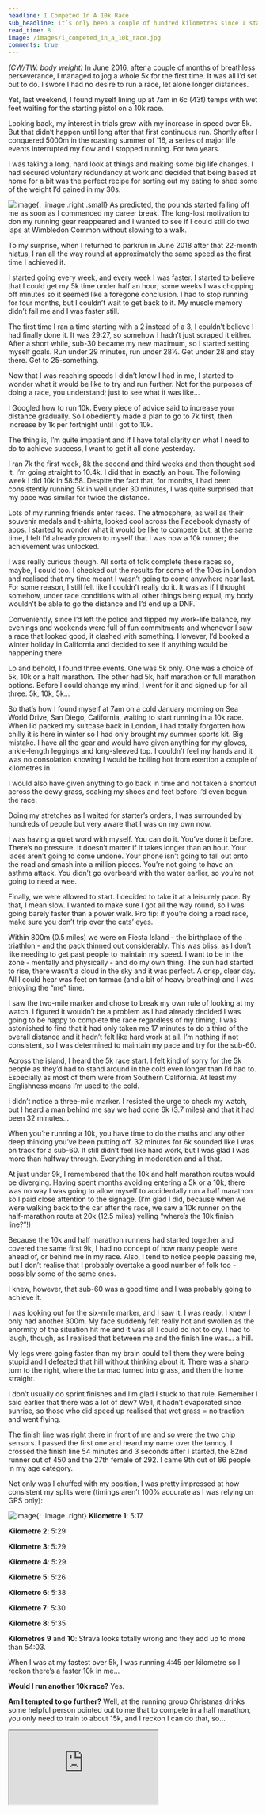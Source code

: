 ```yaml
---
headline: I Competed In A 10k Race
sub_headline: It’s only been a couple of hundred kilometres since I started being able to run 5k without stopping
read_time: 8
image: /images/i_competed_in_a_10k_race.jpg
comments: true
---
```


*(CW/TW: body weight)* In June 2016, after a couple of months of breathless perseverance, I managed to jog a whole 5k for the first time.  It was all I’d set out to do.  I swore I had no desire to run a race, let alone longer distances.

Yet, last weekend, I found myself lining up at 7am in 6c (43f) temps with wet feet waiting for the starting pistol on a 10k race.

Looking back, my interest in trials grew with my increase in speed over 5k.  But that didn’t happen until long after that first continuous run.  Shortly after I conquered 5000m in the roasting summer of ‘16, a series of major life events interrupted my flow and I stopped running.  For two years.

I was taking a long, hard look at things and making some big life changes.  I had secured voluntary redundancy at work and decided that being based at home for a bit was the perfect recipe for sorting out my eating to shed some of the weight I’d gained in my 30s.

![image](/images/i_competed_in_a_10k_race_then_and_now.jpg){: .image .right .small}
As predicted, the pounds started falling off me as soon as I commenced my career break.  The long-lost motivation to don my running gear reappeared and I wanted to see if I could still do two laps at Wimbledon Common without slowing to a walk.

To my surprise, when I returned to parkrun in June 2018 after that 22-month hiatus, I ran all the way round at approximately the same speed as the first time I achieved it.

I started going every week, and every week I was faster.  I started to believe that I could get my 5k time under half an hour; some weeks I was chopping off minutes so it seemed like a foregone conclusion.  I had to stop running for four months, but I couldn’t wait to get back to it.  My muscle memory didn’t fail me and I was faster still.

The first time I ran a time starting with a 2 instead of a 3, I couldn’t believe I had finally done it.  It was 29:27, so somehow I hadn’t just scraped it either.  After a short while, sub-30 became my new maximum, so I started setting myself goals.  Run under 29 minutes, run under 28½.  Get under 28 and stay there.  Get to 25-something.

Now that I was reaching speeds I didn’t know I had in me, I started to wonder what it would be like to try and run further.  Not for the purposes of doing a race, you understand; just to see what it was like...

I Googled how to run 10k.  Every piece of advice said to increase your distance gradually.  So I obediently made a plan to go to 7k first, then increase by 1k per fortnight until I got to 10k.

The thing is, I’m quite impatient and if I have total clarity on what I need to do to achieve success, I want to get it all done yesterday.

I ran 7k the first week, 8k the second and third weeks and then thought sod it, I’m going straight to 10.4k.  I did that in exactly an hour.  The following week I did 10k in 58:58.  Despite the fact that, for months, I had been consistently running 5k in well under 30 minutes, I was quite surprised that my pace was similar for twice the distance.

Lots of my running friends enter races.  The atmosphere, as well as their souvenir medals and t-shirts, looked cool across the Facebook dynasty of apps.  I started to wonder what it would be like to compete but, at the same time, I felt I’d already proven to myself that I was now a 10k runner; the achievement was unlocked.

I was really curious though.  All sorts of folk complete these races so, maybe, I could too.  I checked out the results for some of the 10ks in London and realised that my time meant I wasn’t going to come anywhere near last.  For some reason, I still felt like I couldn’t really do it.  It was as if I thought somehow, under race conditions with all other things being equal, my body wouldn’t be able to go the distance and I’d end up a DNF.

Conveniently, since I’d left the police and flipped my work-life balance, my evenings and weekends were full of fun commitments and whenever I saw a race that looked good, it clashed with something.  However, I’d booked a winter holiday in California and decided to see if anything would be happening there.

Lo and behold, I found three events.  One was 5k only.  One was a choice of 5k, 10k or a half marathon.  The other had 5k, half marathon or full marathon options.  Before I could change my mind, I went for it and signed up for all three.  5k, 10k, 5k...

So that’s how I found myself at 7am on a cold January morning on Sea World Drive, San Diego, California, waiting to start running in a 10k race.  When I’d packed my suitcase back in London, I had totally forgotten how chilly it is here in winter so I had only brought my summer sports kit.  Big mistake.  I have all the gear and would have given anything for my gloves, ankle-length leggings and long-sleeved top.  I couldn’t feel my hands and it was no consolation knowing I would be boiling hot from exertion a couple of kilometres in.

I would also have given anything to go back in time and not taken a shortcut across the dewy grass, soaking my shoes and feet before I’d even begun the race.

Doing my stretches as I waited for starter’s orders, I was surrounded by hundreds of people but very aware that I was on my own now.

I was having a quiet word with myself.  You can do it.  You’ve done it before.  There’s no pressure.  It doesn’t matter if it takes longer than an hour.  Your laces aren’t going to come undone.  Your phone isn’t going to fall out onto the road and smash into a million pieces.  You’re not going to have an asthma attack.  You didn’t go overboard with the water earlier, so you’re not going to need a wee.

Finally, we were allowed to start.  I decided to take it at a leisurely pace.  By that, I mean slow.  I wanted to make sure I got all the way round, so I was going barely faster than a power walk.  Pro tip: if you’re doing a road race, make sure you don’t trip over the cats’ eyes.

Within 800m (0.5 miles) we were on Fiesta Island - the birthplace of the triathlon - and the pack thinned out considerably.  This was bliss, as I don’t like needing to get past people to maintain my speed.  I want to be in the zone - mentally and physically - and do my own thing.  The sun had started to rise, there wasn’t a cloud in the sky and it was perfect.  A crisp, clear day.  All I could hear was feet on tarmac (and a bit of heavy breathing) and I was enjoying the “me” time.

I saw the two-mile marker and chose to break my own rule of looking at my watch.  I figured it wouldn’t be a problem as I had already decided I was going to be happy to complete the race regardless of my timing.  I was astonished to find that it had only taken me 17 minutes to do a third of the overall distance and it hadn’t felt like hard work at all.  I’m nothing if not consistent, so I was determined to maintain my pace and try for the sub-60.

Across the island, I heard the 5k race start.  I felt kind of sorry for the 5k people as they’d had to stand around in the cold even longer than I’d had to.  Especially as most of them were from Southern California.  At least my Englishness means I’m used to the cold.

I didn’t notice a three-mile marker.  I resisted the urge to check my watch, but I heard a man behind me say we had done 6k (3.7 miles) and that it had been 32 minutes...

When you’re running a 10k, you have time to do the maths and any other deep thinking you’ve been putting off.  32 minutes for 6k sounded like I was on track for a sub-60.  It still didn’t feel like hard work, but I was glad I was more than halfway through.  Everything in moderation and all that.

At just under 9k, I remembered that the 10k and half marathon routes would be diverging.  Having spent months avoiding entering a 5k or a 10k, there was no way I was going to allow myself to accidentally run a half marathon so I paid close attention to the signage.  (I’m glad I did, because when we were walking back to the car after the race, we saw a 10k runner on the half-marathon route at 20k (12.5 miles) yelling “where’s the 10k finish line?”!)

Because the 10k and half marathon runners had started together and covered the same first 9k, I had no concept of how many people were ahead of, or behind me in my race.  Also, I tend to notice people passing me, but I don’t realise that I probably overtake a good number of folk too - possibly some of the same ones.

I knew, however, that sub-60 was a good time and I was probably going to achieve it.

I was looking out for the six-mile marker, and I saw it.  I was ready.  I knew I only had another 300m.  My face suddenly felt really hot and swollen as the enormity of the situation hit me and it was all I could do not to cry.  I had to laugh, though, as I realised that between me and the finish line was... a hill.

My legs were going faster than my brain could tell them they were being stupid and I defeated that hill without thinking about it.  There was a sharp turn to the right, where the tarmac turned into grass, and then the home straight.

I don’t usually do sprint finishes and I’m glad I stuck to that rule.  Remember I said earlier that there was a lot of dew?  Well, it hadn’t evaporated since sunrise, so those who did speed up realised that wet grass = no traction and went flying.

The finish line was right there in front of me and so were the two chip sensors.  I passed the first one and heard my name over the tannoy.  I crossed the finish line 54 minutes and 3 seconds after I started, the 82nd runner out of 450 and the 27th female of 292.  I came 9th out of 86 people in my age category.

Not only was I chuffed with my position, I was pretty impressed at how consistent my splits were (timings aren’t 100% accurate as I was relying on GPS only):

![image](/images/i_competed_in_a_10k_race_timings.jpg){: .image .right}
**Kilometre 1**: 5:17

**Kilometre 2**: 5:29

**Kilometre 3**: 5:29

**Kilometre 4**: 5:29

**Kilometre 5**: 5:26

**Kilometre 6**: 5:38

**Kilometre 7**: 5:30

**Kilometre 8**: 5:35

**Kilometres 9** and **10**: Strava looks totally wrong and they add up to more than 54:03.

When I was at my fastest over 5k, I was running 4:45 per kilometre so I reckon there’s a faster 10k in me...

**Would I run another 10k race?**  Yes.

**Am I tempted to go further?**  Well, at the running group Christmas drinks some helpful person pointed out to me that to compete in a half marathon, you only need to train to about 15k, and I reckon I can do that, so...

<div class="embed-responsive embed-responsive-16by9">
  <iframe class="embed-responsive-item" src="https://www.youtube.com/embed/WwsApyDAZJ8" allowfullscreen></iframe>
</div><br/>